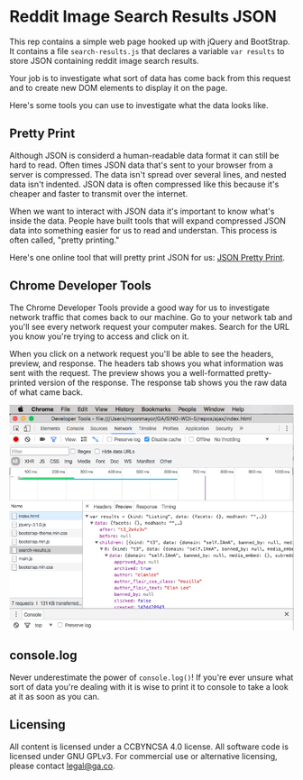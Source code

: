 # Reddit Image Search Results JSON

This rep contains a simple web page hooked up with jQuery and BootStrap.
It contains a file `search-results.js` that declares a variable `var results`
to store JSON containing reddit image search results.

Your job is to investigate what sort of data has come back from this request
and to create new DOM elements to display it on the page.

Here's some tools you can use to investigate what the data looks like.

## Pretty Print

Although JSON is considerd a human-readable data format it can still be hard to read.
Often times JSON data that's sent to your browser from a server is compressed. The data
isn't spread over several lines, and nested data isn't indented. JSON data is often
compressed like this because it's cheaper and faster to transmit over the internet.

When we want to interact with JSON data it's important to know what's inside the data.
People have built tools that will expand compressed JSON data into something easier for
us to read and understan. This process is often called, "pretty printing."

Here's one online tool that will pretty print JSON for us: [JSON Pretty Print](http://jsonprettyprint.com/).

## Chrome Developer Tools
The Chrome Developer Tools provide a good way for us to investigate network traffic that
comes back to our machine. Go to your network tab and you'll see every network request your
computer makes. Search for the URL you know you're trying to access and click on it.

When you click on a network request you'll be able to see the headers, preview, and response.
The headers tab shows you what information was sent with the request. The preview shows you
a well-formatted pretty-printed version of the response. The response tab shows you the
raw data of what came back.

![Chrome network inspector](chrome-network-inspector.png)

## console.log
Never underestimate the power of `console.log()`! If you're ever unsure what sort of data
you're dealing with it is wise to print it to console to take a look at it as soon as you can.

## Licensing
All content is licensed under a CC­BY­NC­SA 4.0 license.
All software code is licensed under GNU GPLv3. For commercial use or alternative licensing, please contact legal@ga.co.

